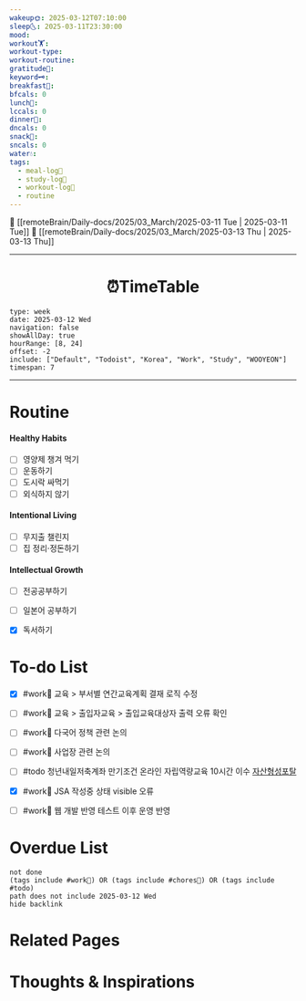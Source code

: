 ```yaml
---
wakeup🌞: 2025-03-12T07:10:00
sleep🌜: 2025-03-11T23:30:00
mood: 
workout🏋️: 
workout-type: 
workout-routine: 
gratitude🙏: 
keyword🗝️: 
breakfast🍳: 
bfcals: 0
lunch🍚: 
lccals: 0
dinner🥗: 
dncals: 0
snack🍬: 
sncals: 0
water💧: 
tags:
  - meal-log📝
  - study-log📓
  - workout-log💪
  - routine
---
```


🔺 [[remoteBrain/Daily-docs/2025/03_March/2025-03-11 Tue | 2025-03-11 Tue]]
🔻 [[remoteBrain/Daily-docs/2025/03_March/2025-03-13 Thu | 2025-03-13 Thu]]
___
<h1> <center>⏰TimeTable </center> </h1>

```gEvent
type: week
date: 2025-03-12 Wed
navigation: false
showAllDay: true
hourRange: [8, 24]
offset: -2
include: ["Default", "Todoist", "Korea", "Work", "Study", "WOOYEON"]
timespan: 7
```

--- 


# Routine 

####  Healthy Habits
- [ ] 영양제 챙겨 먹기
- [ ] 운동하기
- [ ] 도시락 싸먹기 
- [ ] 외식하지 않기 

####  Intentional Living 
- [ ] 무지출 챌린지 
- [ ] 집 정리·정돈하기

#### Intellectual Growth
- [ ] 전공공부하기
- [ ] 일본어 공부하기
- [x] 독서하기



# To-do List

- [x] #work💼 교육 > 부서별 연간교육계획 결재 로직 수정
- [ ] #work💼 교육 > 출입자교육 > 출입교육대상자 출력 오류 확인
- [ ] #work💼 다국어 정책 관련 논의
- [ ] #work💼 사업장 관련 논의 
- [ ] #todo 청년내일저축계좌 만기조건 온라인 자립역량교육 10시간 이수 [자산형성포탈](https://hope.welfareinfo.or.kr/)
- [x] #work💼 JSA 작성중 상태 visible 오류
- [ ] #work💼 웹 개발 반영 테스트 이후 운영 반영


# Overdue List
```tasks
not done
(tags include #work💼) OR (tags include #chores🧺) OR (tags include #todo)
path does not include 2025-03-12 Wed
hide backlink
```

# Related Pages



# Thoughts & Inspirations

